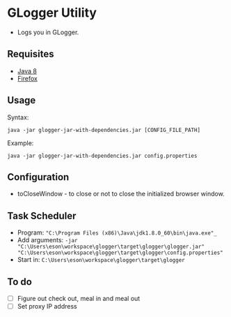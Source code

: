 # GLogger Utility

  * Logs you in GLogger.

## Requisites

  * [Java 8](http://www.oracle.com/technetwork/java/javase/downloads/index.html)
  * [Firefox](https://www.mozilla.org/en-US/firefox/new/)

## Usage

Syntax:
```
java -jar glogger-jar-with-dependencies.jar [CONFIG_FILE_PATH]
```

Example: 
```
java -jar glogger-jar-with-dependencies.jar config.properties
```

## Configuration

  * toCloseWindow - to close or not to close the initialized browser window. 

## Task Scheduler

  * Program: ```"C:\Program Files (x86)\Java\jdk1.8.0_60\bin\java.exe"_```
  * Add arguments: ```-jar "C:\Users\eson\workspace\glogger\target\glogger\glogger.jar" "C:\Users\eson\workspace\glogger\target\glogger\config.properties"```
  * Start in: ```C:\Users\eson\workspace\glogger\target\glogger```
	
## To do

- [ ] Figure out check out, meal in and meal out
- [ ] Set proxy IP address

